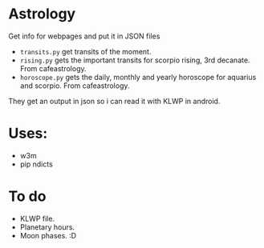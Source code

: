 # Astrology
Get info for webpages and put it in JSON files

* `transits.py` get transits of the moment.
* `rising.py` gets the important transits for scorpio rising, 3rd decanate. From cafeastrology.
* `horoscope.py` gets the daily, monthly and yearly horoscope for aquarius and scorpio. From cafeastrology.

They get an output in json so i can read it with KLWP in android.

#  Uses:
- w3m
- pip ndicts

# To do
- KLWP file.
- Planetary hours.
- Moon phases.
:D